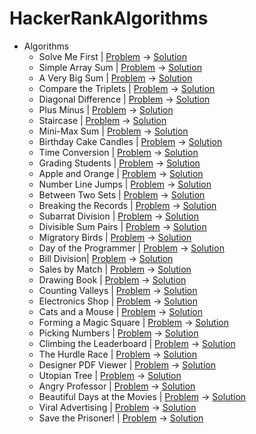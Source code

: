 # HackerRankAlgorithms

- Algorithms
    * Solve Me First | [Problem](https://www.hackerrank.com/challenges/solve-me-first/problem) -> [Solution](https://github.com/sumeyraozugur/HackerRankAlgorithms/blob/main/app/src/main/java/com/sum/algorithms/1.kt) 
    * Simple Array Sum | [Problem](https://www.hackerrank.com/challenges/simple-array-sum/problem) -> [Solution](https://github.com/sumeyraozugur/HackerRankAlgorithms/blob/main/app/src/main/java/com/sum/algorithms/2.kt)
    * A Very Big Sum | [Problem](https://www.hackerrank.com/challenges/a-very-big-sum/problem) -> [Solution](https://github.com/sumeyraozugur/HackerRankAlgorithms/blob/main/app/src/main/java/com/sum/algorithms/3.kt)
    * Compare the Triplets | [Problem](https://www.hackerrank.com/challenges/compare-the-triplets/problem) -> [Solution](https://github.com/sumeyraozugur/HackerRankAlgorithms/blob/main/app/src/main/java/com/sum/algorithms/4.kt)
    * Diagonal Difference | [Problem](https://www.hackerrank.com/challenges/diagonal-difference/problem) -> [Solution](https://github.com/sumeyraozugur/HackerRankAlgorithms/blob/main/app/src/main/java/com/sum/algorithms/5.kt)
    * Plus Minus | [Problem](https://www.hackerrank.com/challenges/plus-minus/problem) -> [Solution](https://github.com/sumeyraozugur/HackerRankAlgorithms/blob/main/app/src/main/java/com/sum/algorithms/6.kt)
    * Staircase | [Problem](https://www.hackerrank.com/challenges/staircase/problem) -> [Solution](https://github.com/sumeyraozugur/HackerRankAlgorithms/blob/main/app/src/main/java/com/sum/algorithms/7.kt)
   * Mini-Max Sum | [Problem](https://www.hackerrank.com/challenges/mini-max-sum/problem) -> [Solution](https://github.com/sumeyraozugur/HackerRankAlgorithms/blob/main/app/src/main/java/com/sum/algorithms/8.kt)
   * Birthday Cake Candles | [Problem](https://www.hackerrank.com/challenges/birthday-cake-candles/problem) -> [Solution](https://github.com/sumeyraozugur/HackerRankAlgorithms/blob/main/app/src/main/java/com/sum/algorithms/9.kt)
   * Time Conversion | [Problem](https://www.hackerrank.com/challenges/time-conversion/problem) -> [Solution](https://github.com/sumeyraozugur/HackerRankAlgorithms/blob/main/app/src/main/java/com/sum/algorithms/10.kt)
   * Grading Students | [Problem](https://www.hackerrank.com/challenges/grading/problem) -> [Solution](https://github.com/sumeyraozugur/HackerRankAlgorithms/blob/main/app/src/main/java/com/sum/algorithms/11.kt)
    * Apple and Orange | [Problem](https://www.hackerrank.com/challenges/apple-and-orange/problem) -> [Solution](https://github.com/sumeyraozugur/HackerRankAlgorithms/blob/main/app/src/main/java/com/sum/algorithms/12.kt)
    * Number Line Jumps | [Problem](https://www.hackerrank.com/challenges/kangaroo/problem) -> [Solution](https://github.com/sumeyraozugur/HackerRankAlgorithms/blob/main/app/src/main/java/com/sum/algorithms/13.kt)
    * Between Two Sets | [Problem](https://www.hackerrank.com/challenges/between-two-sets/problem) -> [Solution](https://github.com/sumeyraozugur/HackerRankAlgorithms/blob/main/app/src/main/java/com/sum/algorithms/14.kt)
    * Breaking the Records | [Problem](https://www.hackerrank.com/challenges/breaking-best-and-worst-records/problem) -> [Solution](https://github.com/sumeyraozugur/HackerRankAlgorithms/blob/main/app/src/main/java/com/sum/algorithms/15.kt)
    * Subarrat Division | [Problem](https://www.hackerrank.com/challenges/the-birthday-bar/problem) -> [Solution](https://github.com/sumeyraozugur/HackerRankAlgorithms/blob/main/app/src/main/java/com/sum/algorithms/16.kt)
    * Divisible Sum Pairs | [Problem](https://www.hackerrank.com/challenges/divisible-sum-pairs/problem) -> [Solution](https://github.com/sumeyraozugur/HackerRankAlgorithms/blob/main/app/src/main/java/com/sum/algorithms/17.kt)
    * Migratory Birds | [Problem](https://www.hackerrank.com/challenges/migratory-birds/problem) -> [Solution](https://github.com/sumeyraozugur/HackerRankAlgorithms/blob/main/app/src/main/java/com/sum/algorithms/18.kt)
    * Day of the Programmer | [Problem](https://www.hackerrank.com/challenges/day-of-the-programmer/problem) -> [Solution](https://github.com/sumeyraozugur/HackerRankAlgorithms/blob/main/app/src/main/java/com/sum/algorithms/19.kt)
    * Bill Division| [Problem](https://www.hackerrank.com/challenges/bon-appetit/problem) -> [Solution](https://github.com/sumeyraozugur/HackerRankAlgorithms/blob/main/app/src/main/java/com/sum/algorithms/20.kt)
   * Sales by Match | [Problem](https://www.hackerrank.com/challenges/sock-merchant/problem) -> [Solution](https://github.com/sumeyraozugur/HackerRankAlgorithms/blob/main/app/src/main/java/com/sum/algorithms/21.kt)
   * Drawing Book | [Problem](https://www.hackerrank.com/challenges/drawing-book/problem) -> [Solution](https://github.com/sumeyraozugur/HackerRankAlgorithms/blob/main/app/src/main/java/com/sum/algorithms/22.kt)
   * Counting Valleys | [Problem](https://www.hackerrank.com/challenges/counting-valleys/problem) -> [Solution](https://github.com/sumeyraozugur/HackerRankAlgorithms/blob/main/app/src/main/java/com/sum/algorithms/23.kt)
    * Electronics Shop | [Problem](https://www.hackerrank.com/challenges/electronics-shop/problem) -> [Solution](https://github.com/sumeyraozugur/HackerRankAlgorithms/blob/main/app/src/main/java/com/sum/algorithms/34.kt)
    * Cats and a Mouse | [Problem](https://www.hackerrank.com/challenges/cats-and-a-mouse/problem) -> [Solution](https://github.com/sumeyraozugur/HackerRankAlgorithms/blob/main/app/src/main/java/com/sum/algorithms/35.kt)
    * Forming a Magic Square | [Problem](https://www.hackerrank.com/challenges/magic-square-forming/problem) -> [Solution](https://github.com/sumeyraozugur/HackerRankAlgorithms/blob/main/app/src/main/java/com/sum/algorithms/26.kt)
    * Picking Numbers | [Problem](https://www.hackerrank.com/challenges/picking-numbers/problem) -> [Solution](https://github.com/sumeyraozugur/HackerRankAlgorithms/blob/main/app/src/main/java/com/sum/algorithms/27.kt)
    * Climbing the Leaderboard | [Problem](https://www.hackerrank.com/challenges/climbing-the-leaderboard/problem) -> [Solution](https://github.com/sumeyraozugur/HackerRankAlgorithms/blob/main/app/src/main/java/com/sum/algorithms/28.kt)
    * The Hurdle Race | [Problem](https://www.hackerrank.com/challenges/the-hurdle-race/problem) -> [Solution](https://github.com/sumeyraozugur/HackerRankAlgorithms/blob/main/app/src/main/java/com/sum/algorithms/29.kt)
    * Designer PDF Viewer | [Problem](https://www.hackerrank.com/challenges/designer-pdf-viewer/problem) -> [Solution](https://github.com/sumeyraozugur/HackerRankAlgorithms/blob/main/app/src/main/java/com/sum/algorithms/30.kt)
    * Utopian Tree | [Problem](https://www.hackerrank.com/challenges/utopian-tree/problem) -> [Solution](https://github.com/sumeyraozugur/HackerRankAlgorithms/blob/main/app/src/main/java/com/sum/algorithms/31.kt)
    * Angry Professor | [Problem](https://www.hackerrank.com/challenges/angry-professor/problem) -> [Solution](https://github.com/sumeyraozugur/HackerRankAlgorithms/blob/main/app/src/main/java/com/sum/algorithms/32.kt)
   * Beautiful Days at the Movies | [Problem](https://www.hackerrank.com/challenges/beautiful-days-at-the-movies/problem) -> [Solution](https://github.com/sumeyraozugur/HackerRankAlgorithms/blob/main/app/src/main/java/com/sum/algorithms/33.kt)
   * Viral Advertising | [Problem](https://www.hackerrank.com/challenges/strange-advertising/problem) -> [Solution](https://github.com/sumeyraozugur/HackerRankAlgorithms/blob/main/app/src/main/java/com/sum/algorithms/34.kt)
   * Save the Prisoner! | [Problem](https://www.hackerrank.com/challenges/save-the-prisoner/problem) -> [Solution](https://github.com/sumeyraozugur/HackerRankAlgorithms/blob/main/app/src/main/java/com/sum/algorithms/35.kt)
 <!--
    * Circular Array Rotation | [Problem](https://www.hackerrank.com/challenges/circular-array-rotation/problem) -> [Solution](https://github.com/sumeyraozugur/HackerRankAlgorithms/blob/main/app/src/main/java/com/sum/algorithms/36.kt)
    * Sequence Equation  | [Problem](https://www.hackerrank.com/challenges/permutation-equation/problem) -> [Solution](https://github.com/sumeyraozugur/HackerRankAlgorithms/blob/main/app/src/main/java/com/sum/algorithms/37.kt)
    * Jumping on the Clouds:Revisited | [Problem](https://www.hackerrank.com/challenges/jumping-on-the-clouds-revisited/problem) -> [Solution](https://github.com/sumeyraozugur/HackerRankAlgorithms/blob/main/app/src/main/java/com/sum/algorithms/38.kt)
    * Find Digits | [Problem](https://www.hackerrank.com/challenges/find-digits/problem) -> [Solution](https://github.com/sumeyraozugur/HackerRankAlgorithms/blob/main/app/src/main/java/com/sum/algorithms/39.kt)
    * Extra Long Factorials | [Problem](https://www.hackerrank.com/challenges/extra-long-factorials/problem) -> [Solution](https://github.com/sumeyraozugur/HackerRankAlgorithms/blob/main/app/src/main/java/com/sum/algorithms/40.kt)
    * Append and Delete | [Problem](https://www.hackerrank.com/challenges/append-and-delete/problem) -> [Solution](https://github.com/sumeyraozugur/HackerRankAlgorithms/blob/main/app/src/main/java/com/sum/algorithms/41.kt)
    * Sherlock and Squares | [Problem](https://www.hackerrank.com/challenges/sherlock-and-squares/problem) -> [Solution](https://github.com/sumeyraozugur/HackerRankAlgorithms/blob/main/app/src/main/java/com/sum/algorithms/42.kt)
   * Library Fine | [Problem](https://www.hackerrank.com/challenges/library-fine/problem) -> [Solution](https://github.com/sumeyraozugur/HackerRankAlgorithms/blob/main/app/src/main/java/com/sum/algorithms/43.kt)
   * Cut the sticks | [Problem](https://www.hackerrank.com/challenges/cut-the-sticks/problem) -> [Solution](https://github.com/sumeyraozugur/HackerRankAlgorithms/blob/main/app/src/main/java/com/sum/algorithms/44.kt)
   * Non-Divisible Subset | [Problem](https://www.hackerrank.com/challenges/non-divisible-subset/problem) -> [Solution](https://github.com/sumeyraozugur/HackerRankAlgorithms/blob/main/app/src/main/java/com/sum/algorithms/45.kt)
    * Repeated String | [Problem](https://www.hackerrank.com/challenges/repeated-string/problem) -> [Solution](https://github.com/sumeyraozugur/HackerRankAlgorithms/blob/main/app/src/main/java/com/sum/algorithms/46.kt)
   * Jumping on the Clouds | [Problem](https://www.hackerrank.com/challenges/jumping-on-the-clouds/problem) -> [Solution](https://github.com/sumeyraozugur/HackerRankAlgorithms/blob/main/app/src/main/java/com/sum/algorithms/47.kt)
   * Equalize the Array | [Problem](https://www.hackerrank.com/challenges/equality-in-a-array/problem) -> [Solution](https://github.com/sumeyraozugur/HackerRankAlgorithms/blob/main/app/src/main/java/com/sum/algorithms/48.kt)
   * Queesn's Attac 2 | [Problem](https://www.hackerrank.com/challenges/repeated-string/problem) -> [Solution](https://github.com/sumeyraozugur/HackerRankAlgorithms/blob/main/app/src/main/java/com/sum/algorithms/49.kt)
   * ACM ICPC Team | [Problem](https://www.hackerrank.com/challenges/acm-icpc-team/problem) -> [Solution](https://github.com/sumeyraozugur/HackerRankAlgorithms/blob/main/app/src/main/java/com/sum/algorithms/50.kt)
    
 -->
     
   
